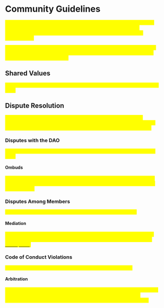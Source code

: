# Community Guidelines

<mark style="color:yellow;">Briefly describe your DAO's use of community guidelines and other forms of social contract. This can include shared values, On/Offboarding expectations, rules for civilized discussion and dispute management practices, etc.</mark>

<mark style="color:yellow;">It's a good idea to record all of these in one place to help members access and develop shared understanding. Add or remove sections as needed to include all relevant information.</mark>

## Shared Values

<mark style="color:yellow;">Describe your community's shared values and/or include its MVV statement here.</mark>

## Dispute Resolution

<mark style="color:yellow;">Briefly describe your DAO's approach to dispute resolution here. It's important to define these expectations \*before\* conflict emerges and may be required by some operating agreements or compliance requirements.</mark>

### Disputes with the DAO

<mark style="color:yellow;">Describe how disputes between members and the DAO should be handled here.</mark>

#### Ombuds

<mark style="color:yellow;">Describe the role or group which handles disputes between members and the DAO here. Be sure to include instructions for engaging ombuds should disputes arise.</mark>

### Disputes Among Members

<mark style="color:yellow;">Describe how disputes among members should be handled here.</mark>

#### Mediation

<mark style="color:yellow;">Describe the role or group which mediates disputes between members of the DAO here. This could be an internal role, or an external party such as</mark> [<mark style="color:yellow;">Gravity DAO</mark>](https://gravitydao.org/en/)<mark style="color:yellow;">.</mark>

### Code of Conduct Violations

<mark style="color:yellow;">Describe how Code of Conduct violations will be handled here.</mark>

#### Arbitration

<mark style="color:yellow;">Describe the role or group which arbitrates Code of Conduct violations, and how they will do so. Be sure to include possible outcomes (such as penalties or membership revocation) which may result from arbitration.</mark>
